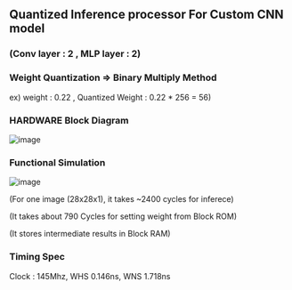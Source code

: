 ## Quantized Inference processor For Custom CNN model 
### (Conv layer : 2 , MLP layer : 2) 


### Weight Quantization => Binary Multiply Method 
ex) weight : 0.22 , Quantized Weight : 0.22 * 256 = 56)



### HARDWARE Block Diagram
![image](https://github.com/user-attachments/assets/b78332e1-0224-418d-9994-154a2dfa60b4)


### Functional Simulation
![image](https://github.com/user-attachments/assets/f5f25c5f-f7ca-4ac4-9bf5-b89a298f04c5)

(For one image (28x28x1), it takes ~2400 cycles for inferece)

(It takes about 790 Cycles for setting weight from Block ROM)

(It stores intermediate results in Block RAM)

### Timing Spec
Clock : 145Mhz, WHS  0.146ns, WNS  1.718ns
